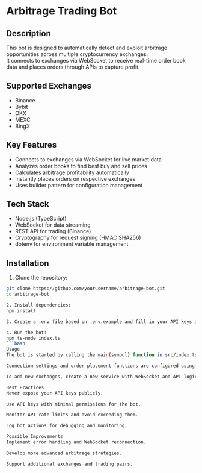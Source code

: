 # Arbitrage Trading Bot

## Description
This bot is designed to automatically detect and exploit arbitrage opportunities across multiple cryptocurrency exchanges.  
It connects to exchanges via WebSocket to receive real-time order book data and places orders through APIs to capture profit.

## Supported Exchanges
- Binance
- Bybit
- OKX
- MEXC
- BingX

## Key Features
- Connects to exchanges via WebSocket for live market data
- Analyzes order books to find best buy and sell prices
- Calculates arbitrage profitability automatically
- Instantly places orders on respective exchanges
- Uses builder pattern for configuration management

## Tech Stack
- Node.js (TypeScript)
- WebSocket for data streaming
- REST API for trading (Binance)
- Cryptography for request signing (HMAC SHA256)
- dotenv for environment variable management

## Installation
1. Clone the repository:
```bash
git clone https://github.com/yourusername/arbitrage-bot.git
cd arbitrage-bot

2. Install dependencies:
npm install

3. Create a .env file based on .env.example and fill in your API keys and other parameters:

4. Run the bot:
npm ts-node index.ts
```bash
Usage
The bot is started by calling the main(symbol) function in src/index.ts with the desired trading pair.

Connection settings and order placement functions are configured using the builder pattern.

To add new exchanges, create a new service with WebSocket and API logic accordingly.

Best Practices
Never expose your API keys publicly.

Use API keys with minimal permissions for the bot.

Monitor API rate limits and avoid exceeding them.

Log bot actions for debugging and monitoring.

Possible Improvements
Implement error handling and WebSocket reconnection.

Develop more advanced arbitrage strategies.

Support additional exchanges and trading pairs.

